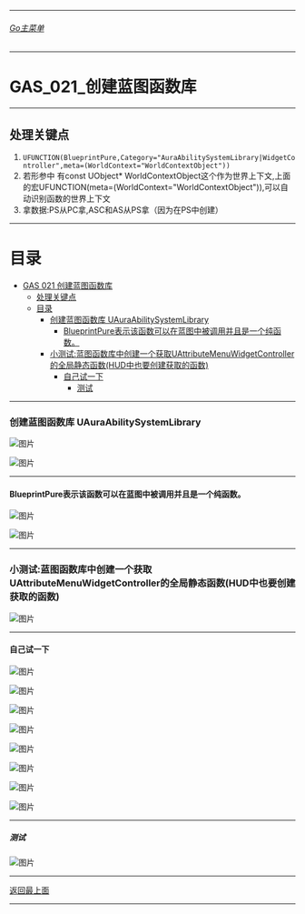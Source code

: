 ___________________________________________________________________________________________

###### [Go主菜单](../MainMenu.md)
___________________________________________________________________________________________

# GAS_021_创建蓝图函数库
___________________________________________________________________________________________
## 处理关键点
1. `UFUNCTION(BlueprintPure,Category="AuraAbilitySystemLibrary|WidgetController",meta=(WorldContext="WorldContextObject"))`
2. 若形参中 有const UObject* WorldContextObject这个作为世界上下文,上面的宏UFUNCTION(meta=(WorldContext="WorldContextObject")),可以自动识别函数的世界上下文
3. 拿数据:PS从PC拿,ASC和AS从PS拿（因为在PS中创建）
___________________________________________________________________________________________


# 目录
- [GAS 021 创建蓝图函数库](#gas-021-创建蓝图函数库)
	- [处理关键点](#处理关键点)
	- [目录](#目录)
		- [创建蓝图函数库 UAuraAbilitySystemLibrary](#创建蓝图函数库-uauraabilitysystemlibrary)
			- [BlueprintPure表示该函数可以在蓝图中被调用并且是一个纯函数。](#blueprintpure表示该函数可以在蓝图中被调用并且是一个纯函数)
		- [小测试:蓝图函数库中创建一个获取UAttributeMenuWidgetController的全局静态函数(HUD中也要创建获取的函数)](#小测试蓝图函数库中创建一个获取uattributemenuwidgetcontroller的全局静态函数hud中也要创建获取的函数)
			- [自己试一下](#自己试一下)
				- [测试](#测试)


___________________________________________________________________________________________



### 创建蓝图函数库 UAuraAbilitySystemLibrary

![图片](https://github.com/liyunlong618/LiYunLongKnowledgeLibrary/blob/main/UECPP/Models/GAS/GAS_2_Aura/DetailContent/Image/GAS_021/577386_387501.png?raw=true)

![图片](https://github.com/liyunlong618/LiYunLongKnowledgeLibrary/blob/main/UECPP/Models/GAS/GAS_2_Aura/DetailContent/Image/GAS_021/135225_59931.png?raw=true)
___________________________________________________________________________________________


#### BlueprintPure表示该函数可以在蓝图中被调用并且是一个纯函数。 

![图片](https://github.com/liyunlong618/LiYunLongKnowledgeLibrary/blob/main/UECPP/Models/GAS/GAS_2_Aura/DetailContent/Image/GAS_021/800750_847072.png?raw=true)

![图片](https://github.com/liyunlong618/LiYunLongKnowledgeLibrary/blob/main/UECPP/Models/GAS/GAS_2_Aura/DetailContent/Image/GAS_021/271010_698749.png?raw=true)
___________________________________________________________________________________________


### 小测试:蓝图函数库中创建一个获取UAttributeMenuWidgetController的全局静态函数(HUD中也要创建获取的函数) 

![图片](https://github.com/liyunlong618/LiYunLongKnowledgeLibrary/blob/main/UECPP/Models/GAS/GAS_2_Aura/DetailContent/Image/GAS_021/289417_487002.png?raw=true)
___________________________________________________________________________________________


#### 自己试一下

![图片](https://github.com/liyunlong618/LiYunLongKnowledgeLibrary/blob/main/UECPP/Models/GAS/GAS_2_Aura/DetailContent/Image/GAS_021/787070_394238.png?raw=true)

![图片](https://github.com/liyunlong618/LiYunLongKnowledgeLibrary/blob/main/UECPP/Models/GAS/GAS_2_Aura/DetailContent/Image/GAS_021/592694_236280.png?raw=true)

![图片](https://github.com/liyunlong618/LiYunLongKnowledgeLibrary/blob/main/UECPP/Models/GAS/GAS_2_Aura/DetailContent/Image/GAS_021/407600_186471.png?raw=true)

![图片](https://github.com/liyunlong618/LiYunLongKnowledgeLibrary/blob/main/UECPP/Models/GAS/GAS_2_Aura/DetailContent/Image/GAS_021/375327_530500.png?raw=true)

![图片](https://github.com/liyunlong618/LiYunLongKnowledgeLibrary/blob/main/UECPP/Models/GAS/GAS_2_Aura/DetailContent/Image/GAS_021/127919_50697.png?raw=true)

![图片](https://github.com/liyunlong618/LiYunLongKnowledgeLibrary/blob/main/UECPP/Models/GAS/GAS_2_Aura/DetailContent/Image/GAS_021/841037_4783.png?raw=true)

![图片](https://github.com/liyunlong618/LiYunLongKnowledgeLibrary/blob/main/UECPP/Models/GAS/GAS_2_Aura/DetailContent/Image/GAS_021/800020_449492.png?raw=true)

![图片](https://github.com/liyunlong618/LiYunLongKnowledgeLibrary/blob/main/UECPP/Models/GAS/GAS_2_Aura/DetailContent/Image/GAS_021/577562_822938.png?raw=true)
___________________________________________________________________________________________


##### 测试 

![图片](https://github.com/liyunlong618/LiYunLongKnowledgeLibrary/blob/main/UECPP/Models/GAS/GAS_2_Aura/DetailContent/Image/GAS_021/963221_22014.png?raw=true)

___________________________________________________________________________________________

[返回最上面](#Go主菜单)
___________________________________________________________________________________________